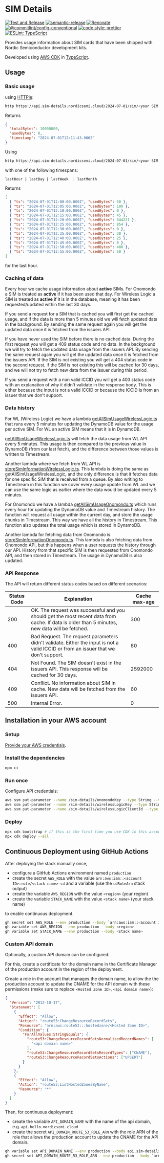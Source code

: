 # SIM Details

[![Test and Release](https://github.com/bifravst/sim-details/actions/workflows/test-and-release.yaml/badge.svg?branch=saga)](https://github.com/bifravst/sim-details/actions/workflows/test-and-release.yaml)
[![semantic-release](https://img.shields.io/badge/%20%20%F0%9F%93%A6%F0%9F%9A%80-semantic--release-e10079.svg)](https://github.com/semantic-release/semantic-release)
[![Renovate](https://img.shields.io/badge/renovate-enabled-brightgreen.svg)](https://renovatebot.com)
[![@commitlint/config-conventional](https://img.shields.io/badge/%40commitlint-config--conventional-brightgreen)](https://github.com/conventional-changelog/commitlint/tree/master/@commitlint/config-conventional)
[![code style: prettier](https://img.shields.io/badge/code_style-prettier-ff69b4.svg)](https://github.com/prettier/prettier/)
[![ESLint: TypeScript](https://img.shields.io/badge/ESLint-TypeScript-blue.svg)](https://github.com/typescript-eslint/typescript-eslint)

Provides usage information about SIM cards that have been shipped with Nordic
Semiconductor development kits.

Developed using [AWS CDK](https://aws.amazon.com/cdk) in
[TypeScript](https://www.typescriptlang.org/).

## Usage

### Basic usage

using [HTTPie](https://httpie.io/):

```bash
http https://api.sim-details.nordicsemi.cloud/2024-07-01/sim/<your SIM's ICCID>
```

Returns

```json
{
  "totalBytes": 10000000,
  "usedBytes": 0,
  "timestamp": "2024-07-01T12:11:43.066Z"
}
```

Using

```bash
http https://api.sim-details.nordicsemi.cloud/2024-07-01/sim/<your SIM's ICCID>/history?timespan=<timespan>
```

with one of the following timespans:

```
lastHour | lastDay | lastWeek  | lastMonth
```

Returns

```json
[
  { "ts": "2024-07-01T12:00:00.000Z", "usedBytes": 50 },
  { "ts": "2024-07-01T12:05:00.000Z", "usedBytes": 100 },
  { "ts": "2024-07-01T12:10:00.000Z", "usedBytes": 0 },
  { "ts": "2024-07-01T12:15:00.000Z", "usedBytes": 45 },
  { "ts": "2024-07-01T12:20:00.000Z", "usedBytes": 344221 },
  { "ts": "2024-07-01T12:25:00.000Z", "usedBytes": 854 },
  { "ts": "2024-07-01T12:30:00.000Z", "usedBytes": 0 },
  { "ts": "2024-07-01T12:35:00.000Z", "usedBytes": 30 },
  { "ts": "2024-07-01T12:40:00.000Z", "usedBytes": 25 },
  { "ts": "2024-07-01T12:45:00.000Z", "usedBytes": 0 },
  { "ts": "2024-07-01T12:50:00.000Z", "usedBytes": 400 },
  { "ts": "2024-07-01T12:55:00.000Z", "usedBytes": 50 }
]
```

for the last hour.

### Caching of data

Every hour we cache usage information about **active** SIMs. For Onomondo a SIM
is treated as **active** if it has been used that day. For Wireless Logic a SIM
is treated as **active** if it is in the database, meaning it has been
requested/updated within the last 30 days.

If you send a request for a SIM that is cached you will first get the cached
usage, and if the data is more than 5 minutes old we will fetch updated data in
the background. By sending the same request again you will get the updated data
once it is fetched from the issuers API.

If you have never used the SIM before there is no cached data. During the first
request you will get a 409 status code and no data. In the background we will
try to fetch the updated data usage from the issuers API. By sending the same
request again you will get the updated data once it is fetched from the issuers
API. If the SIM is not existing you will get a 404 status code in the second
request. If the SIM is not existing this will be cached for 30 days, and we will
not try to fetch new data from the issuer during this period.

If you send a request with a non valid ICCID you will get a 400 status code with
an explanation of why it didn't validate in the response body. This is either
because the input is not a valid ICCID or because the ICCID is from an issuer
that we don't support.

### Data history

For WL (Wireless Logic) we have a lambda
[getAllSimUsageWirelessLogic.ts](./getAllSimUsageWirelessLogic.ts) that runs
every 5 minutes for updating the DynamoDB value for the usage per active SIM.
For WL an active SIM means that it is in DynamoDB.

[getAllSimUsageWirelessLogic.ts](./getAllSimUsageWirelessLogic.ts) will fetch
the data usage from WL API every 5 minutes. This usage is then compared to the
previous value in DynamoDB (from our last fetch), and the difference between
those values is written to Timestream.

Another lambda where we fetch from WL API is
[storeSimInformationWirelessLogic.ts](./storeSimInformationWirelessLogic.ts).
This lambda is doing the same as getAllSimUsageWirelessLogic, and the only
difference is that it fetches data for one specific SIM that is received from a
queue. By also writing to Timestream in this function we cover every usage
update from WL and we can use the same logic as earlier where the data would be
updated every 5 minutes.

For Onomondo we have a lambda
[getAllSimUsageOnomondo.ts](./getAllSimUsageOnomondo.ts) which runs every hour
for updating the DynamoDB value and Timestream history. The function will
request all usage within the current day, and store the usage chunks in
Timestream. This way we have all the history in Timestream. This function also
updates the total usage which is stored in DynamoDB.

Another lambda for fetching data from Onomondo is
[storeSimInformationOnomondo.ts](./storeSimInformationOnomondo.ts). This lambda
is also fetching data from Onomondo API, but this happens when a user requests
the history through our API. History from that specific SIM is then requested
from Onomondo API, and then stored in Timestream. The usage in DynamoDB is also
updated.

### API Response

The API will return different status codes based on different scenarios:

| Status Code | Explanation                                                                                                                                   | Cache max-age |
| ----------- | --------------------------------------------------------------------------------------------------------------------------------------------- | ------------- |
| 200         | OK. The request was successful and you should get the most recent data from cache. If data is older than 5 minutes, new data will be fetched. | 300           |
| 400         | Bad Request. The request parameters didn't validate. Either the input is not a valid ICCID or from an issuer that we don't support.           | 60            |
| 404         | Not Found. The SIM doesn't exist in the issuers API. This response will be cached for 30 days.                                                | 2592000       |
| 409         | Conflict. No information about SIM in cache. New data will be fetched from the issuers API.                                                   | 60            |
| 500         | Internal Error.                                                                                                                               | 0             |

## Installation in your AWS account

### Setup

[Provide your AWS credentials](https://docs.aws.amazon.com/cli/latest/userguide/cli-chap-authentication.html).

### Install the dependencies

```bash
npm ci
```

### Run once

Configure API credentials:

```bash
aws ssm put-parameter --name /sim-details/onomondoKey --type String --value <Your Onomondo API Key>
aws ssm put-parameter --name /sim-details/wirelessLogicKey --type String --value <Your Wireless Logic API Key>
aws ssm put-parameter --name /sim-details/wirelessLogicClientId --type String --value <Your Wireless Logic CLIENT ID>
```

### Deploy

```bash
npx cdk bootstrap # if this is the first time you use CDK in this account
npx cdk deploy --all
```

## Continuous Deployment using GitHub Actions

After deploying the stack manually once,

- configure a GitHub Actions environment named `production`
- create the secret `AWS_ROLE` with the value
  `arn:aws:iam::<account ID>:role/<stack name>-cd` and a variable (use the
  `cdRoleArn` stack output)
- create the variable `AWS_REGION` with the value `<region>` (your region)
- create the variable `STACK_NAME` with the value `<stack name>` (your stack
  name)

to enable continuous deployment.

```bash
gh secret set AWS_ROLE --env production --body `arn:aws:iam::<account ID>:role/<stack name>-cd`
gh variable set AWS_REGION --env production --body <region>
gh variable set STACK_NAME --env production --body <stack name>
```

### Custom API domain

Optionally, a custom API domain can be configured.

For this, create a certificate for the domain name in the Certificate Manager of
the production account in the region of the deployment.

Create a role in the account that manages the domain name, to allow the the
production account to update the CNAME for the API domain with these permissions
(make sure to replace `<Hosted Zone ID>`, `<api domain name>`):

```json
{
  "Version": "2012-10-17",
  "Statement": [
    {
      "Effect": "Allow",
      "Action": "route53:ChangeResourceRecordSets",
      "Resource": "arn:aws:route53:::hostedzone/<Hosted Zone ID>",
      "Condition": {
        "ForAllValues:StringEquals": {
          "route53:ChangeResourceRecordSetsNormalizedRecordNames": [
            "<api domain name>"
          ],
          "route53:ChangeResourceRecordSetsRecordTypes": ["CNAME"],
          "route53:ChangeResourceRecordSetsActions": ["UPSERT"]
        }
      }
    },
    {
      "Effect": "Allow",
      "Action": "route53:ListHostedZonesByName",
      "Resource": "*"
    }
  ]
}
```

Then, for continuous deployment:

- create the variable `API_DOMAIN_NAME` with the name of the api domain, e.g.
  `api.hello.nordicsemi.cloud`
- create the secret `API_DOMAIN_ROUTE_53_ROLE_ARN` with the role ARN of the role
  that allows the production account to update the CNAME for the API domain.

```bash
gh variable set API_DOMAIN_NAME --env production --body api.sim-details.nordicsemi.cloud
gh secret set API_DOMAIN_ROUTE_53_ROLE_ARN --env production --body `arn:aws:iam::<account ID>:role/<role name>`
```
